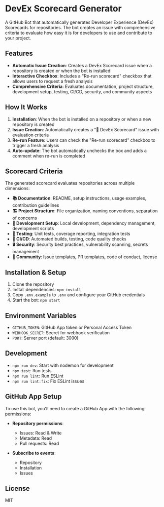 # DevEx Scorecard Generator

A GitHub Bot that automatically generates Developer Experience (DevEx) Scorecards for repositories. The bot creates an issue with comprehensive criteria to evaluate how easy it is for developers to use and contribute to your project.

## Features

- **Automatic Issue Creation**: Creates a DevEx Scorecard issue when a repository is created or when the bot is installed
- **Interactive Checkbox**: Includes a "Re-run scorecard" checkbox that allows users to request a fresh analysis
- **Comprehensive Criteria**: Evaluates documentation, project structure, development setup, testing, CI/CD, security, and community aspects

## How It Works

1. **Installation**: When the bot is installed on a repository or when a new repository is created
2. **Issue Creation**: Automatically creates a "🎯 DevEx Scorecard" issue with evaluation criteria
3. **Re-run Feature**: Users can check the "Re-run scorecard" checkbox to trigger a fresh analysis
4. **Auto-update**: The bot automatically unchecks the box and adds a comment when re-run is completed

## Scorecard Criteria

The generated scorecard evaluates repositories across multiple dimensions:

- **📚 Documentation**: README, setup instructions, usage examples, contribution guidelines
- **🏗️ Project Structure**: File organization, naming conventions, separation of concerns
- **🔧 Development Setup**: Local development, dependency management, development scripts
- **🧪 Testing**: Unit tests, coverage reporting, integration tests
- **🚀 CI/CD**: Automated builds, testing, code quality checks
- **🔒 Security**: Security best practices, vulnerability scanning, secrets management
- **🤝 Community**: Issue templates, PR templates, code of conduct, license

## Installation & Setup

1. Clone the repository
2. Install dependencies: `npm install`
3. Copy `.env.example` to `.env` and configure your GitHub credentials
4. Start the bot: `npm start`

## Environment Variables

- `GITHUB_TOKEN`: GitHub App token or Personal Access Token
- `WEBHOOK_SECRET`: Secret for webhook verification
- `PORT`: Server port (default: 3000)

## Development

- `npm run dev`: Start with nodemon for development
- `npm test`: Run tests
- `npm run lint`: Run ESLint
- `npm run lint:fix`: Fix ESLint issues

## GitHub App Setup

To use this bot, you'll need to create a GitHub App with the following permissions:

- **Repository permissions**:
  - Issues: Read & Write
  - Metadata: Read
  - Pull requests: Read

- **Subscribe to events**:
  - Repository
  - Installation
  - Issues

## License

MIT
